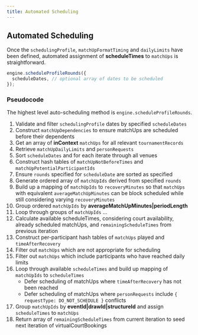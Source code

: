 ```yaml
---
title: Automated Scheduling
---
```


## Automated Scheduling

Once the `schedulingProfile`, `matchUpFormatTiming` and `dailyLimits` have been defined, automated assignment of **scheduleTimes** to `matchUps` is straightforward.

```js
engine.scheduleProfileRounds({
  scheduleDates, // optional array of dates to be scheduled
});
```

### Pseudocode

The highest level auto-scheduling method is `engine.scheduleProfileRounds`.

1. Validate and filter `schedulingProfile` dates by specified `scheduleDates`
2. Construct `matchUpDependencies` to ensure matchUps are scheduled before their dependents
3. Get an array of **inContext** `matchUps` for all relevant `tournamentRecords`
4. Retrieve `matchUpDailyLimits` and `personRequests`
5. Sort `scheduleDates` and for each iterate through all venues
6. Construct hash tables of `matchUpNotBeforeTimes` and `matchUpPotentialParticipantIds`
7. Ensure `rounds` specified for `scheduleDate` are sorted as specified
8. Generate ordered array of `matchUpIds` derived from specified `rounds`
9. Build up a mapping of `matchUpIds` to `recoveryMinutes` so that `matchUps` with equivalent `averageMatchUpMinutes`
   can be block scheduled while still considering varying `recoveryMinutes`
10. Group ordered `matchUpIds` by **averageMatchUpMinutes|periodLength**
11. Loop through groups of `matchUpIds` ...
12. Calculate available scheduleTimes, considering court availability, already scheduled matchUps, and `remainingScheduleTimes` from previous iteration
13. Construct per-participant hash tables of `matchUps` played and `timeAfterRecovery`
14. Filter out `matchUps` which are not appropriate for scheduling
15. Filter out `matchUps` which include participants who have reached daily limits
16. Loop through available `scheduleTimes` and build up mapping of `matchUpIds` to `scheduleTimes`
    - Defer scheduling of matchUps where `timeAfterRecovery` has not been reached
    - Defer scheduling of matchUps where `personRequests` include `{ requestType: DO_NOT_SCHEDULE }` conflicts
17. Group `matchUpIds` by **eventId|drawId|structureId** and assign `scheduleTimes` to `matchUps`
18. Return array of `remainingScheduleTimes` from current iteration to seed next iteration of virtualCourtBookings
